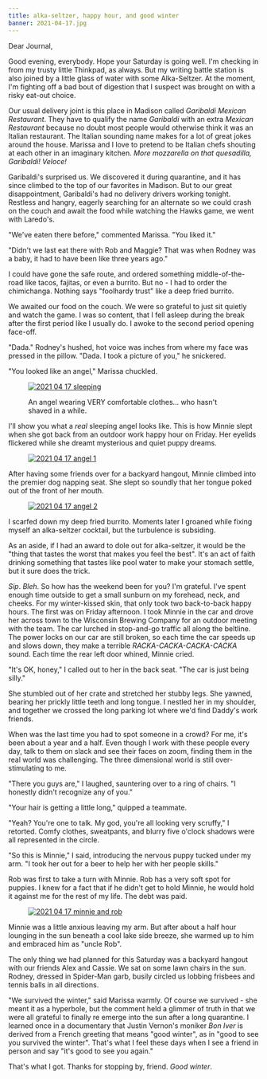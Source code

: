 ```yaml
---
title: alka-seltzer, happy hour, and good winter
banner: 2021-04-17.jpg
---
```


Dear Journal,

Good evening, everybody.  Hope your Saturday is going well.  I'm
checking in from my trusty little Thinkpad, as always.  But my writing
battle station is also joined by a little glass of water with some
Alka-Seltzer.  At the moment, I'm fighting off a bad bout of digestion
that I suspect was brought on with a risky eat-out choice.

Our usual delivery joint is this place in Madison called _Garibaldi
Mexican Restaurant_.  They have to qualify the name _Garibaldi_ with
an extra _Mexican Restaurant_ because no doubt most people would
otherwise think it was an Italian restaurant.  The Italian sounding
name makes for a lot of great jokes around the house.  Marissa and I
love to pretend to be Italian chefs shouting at each other in an
imaginary kitchen.  _More mozzarella on that quesadilla, Garibaldi!
Veloce!_

Garibaldi's surprised us.  We discovered it during quarantine, and it
has since climbed to the top of our favorites in Madison.  But to our
great disappointment, Garibaldi's had no delivery drivers working
tonight.  Restless and hangry, eagerly searching for an alternate so
we could crash on the couch and await the food while watching the
Hawks game, we went with Laredo's.

"We've eaten there before," commented Marissa.  "You liked it."

"Didn't we last eat there with Rob and Maggie?  That was when Rodney
was a baby, it had to have been like three years ago."

I could have gone the safe route, and ordered something
middle-of-the-road like tacos, fajitas, or even a burrito.  But no - I
had to order the chimichanga.  Nothing says "foolhardy trust" like a
deep fried burrito.

We awaited our food on the couch.  We were so grateful to just sit
quietly and watch the game.  I was so content, that I fell asleep
during the break after the first period like I usually do.  I awoke to
the second period opening face-off.

"Dada."  Rodney's hushed, hot voice was inches from where my face was
pressed in the pillow.  "Dada.  I took a picture of you," he
snickered.

"You looked like an angel," Marissa chuckled.

<figure>
<a href="/images/2021-04-17-sleeping.jpg">
<img alt="2021 04 17 sleeping" src="/images/2021-04-17-sleeping.jpg"/>
</a>
<figcaption>
<p>An angel wearing VERY comfortable clothes... who hasn't shaved in a while.</p>
</figcaption>
</figure>

I'll show you what a _real_ sleeping angel looks like.  This is how
Minnie slept when she got back from an outdoor work happy hour on
Friday.  Her eyelids flickered while she dreamt mysterious and quiet
puppy dreams.

<figure>
<a href="/images/2021-04-17-angel-1.jpg">
<img alt="2021 04 17 angel 1" src="/images/2021-04-17-angel-1.jpg"/>
</a>
</figure>

After having some friends over for a backyard hangout, Minnie climbed
into the premier dog napping seat.  She slept so soundly that her
tongue poked out of the front of her mouth.

<figure>
<a href="/images/2021-04-17-angel-2.jpg">
<img alt="2021 04 17 angel 2" src="/images/2021-04-17-angel-2.jpg"/>
</a>
</figure>

I scarfed down my deep fried burrito.  Moments later I groaned while
fixing myself an alka-seltzer cocktail, but the turbulence is
subsiding.

As an aside, if I had an award to dole out for alka-seltzer, it would
be the "thing that tastes the worst that makes you feel the best".
It's an act of faith drinking something that tastes like pool water to
make your stomach settle, but it sure does the trick.

_Sip_.  _Bleh_.  So how has the weekend been for you?  I'm grateful.
I've spent enough time outside to get a small sunburn on my forehead,
neck, and cheeks.  For my winter-kissed skin, that only took two
back-to-back happy hours.  The first was on Friday afternoon.  I took
Minnie in the car and drove her across town to the Wisconsin Brewing
Company for an outdoor meeting with the team.  The car lurched in
stop-and-go traffic all along the beltline.  The power locks on our
car are still broken, so each time the car speeds up and slows down,
they make a terrible _RACKA-CACKA-CACKA-CACKA_ sound.  Each time the
rear left door whined, Minnie cried.

"It's OK, honey," I called out to her in the back seat.  "The car is
just being silly."

She stumbled out of her crate and stretched her stubby legs.  She
yawned, bearing her prickly little teeth and long tongue.  I nestled
her in my shoulder, and together we crossed the long parking lot where
we'd find Daddy's work friends.

When was the last time you had to spot someone in a crowd?  For me,
it's been about a year and a half.  Even though I work with these
people every day, talk to them on slack and see their faces on zoom,
finding them in the real world was challenging.  The three dimensional
world is still over-stimulating to me.

"There you guys are," I laughed, sauntering over to a ring of chairs.
"I honestly didn't recognize any of you."

"Your hair is getting a little long," quipped a teammate.

"Yeah?  You're one to talk.  My god, you're all looking very scruffy,"
I retorted.  Comfy clothes, sweatpants, and blurry five o'clock
shadows were all represented in the circle.

"So this is Minnie," I said, introducing the nervous puppy tucked
under my arm.  "I took her out for a beer to help her with her people
skills."

Rob was first to take a turn with Minnie.  Rob has a very soft spot
for puppies.  I knew for a fact that if he didn't get to hold Minnie,
he would hold it against me for the rest of my life.  The debt was
paid.

<figure>
<a href="/images/2021-04-17-minnie-and-rob.jpg">
<img alt="2021 04 17 minnie and rob" src="/images/2021-04-17-minnie-and-rob.jpg"/>
</a>
</figure>

Minnie was a little anxious leaving my arm.  But after about a half
hour lounging in the sun beneath a cool lake side breeze, she warmed
up to him and embraced him as "uncle Rob".

The only thing we had planned for this Saturday was a backyard hangout
with our friends Alex and Cassie.  We sat on some lawn chairs in the
sun.  Rodney, dressed in Spider-Man garb, busily circled us lobbing
frisbees and tennis balls in all directions.

"We survived the winter," said Marissa warmly.  Of course we
survived - she meant it as a hyperbole, but the comment held a glimmer
of truth in that we were all grateful to finally re emerge into the
sun after a long quarantine.  I learned once in a documentary that
Justin Vernon's moniker _Bon Iver_ is derived from a French greeting
that means "good winter", as in "good to see you survived the winter".
That's what I feel these days when I see a friend in person and say
"it's good to see you again."

That's what I got.  Thanks for stopping by, friend.  _Good winter_.
